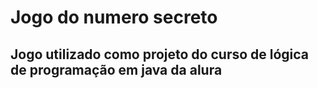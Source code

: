 <h1>Jogo do numero secreto</h1>

<h2>Jogo utilizado como projeto do curso de lógica de programação em java da alura</h2>
